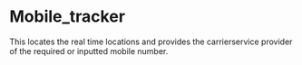 # Mobile_tracker

This locates the real time locations and provides the carrierservice provider of the required or inputted mobile number.
